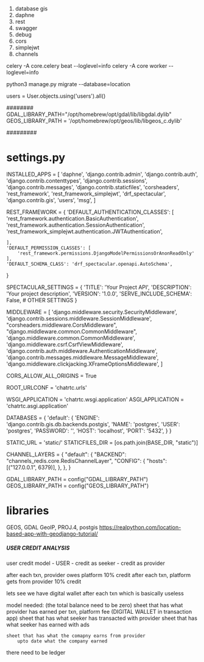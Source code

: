 #####
1. database gis
2. daphne
3. rest
4. swagger
5. debug
6. cors
7. simplejwt
8. channels


celery -A core.celery beat --loglevel=info
celery -A core worker --loglevel=info


python3 manage.py migrate --database=location


users = User.objects.using('users').all()







########
GDAL_LIBRARY_PATH="/opt/homebrew/opt/gdal/lib/libgdal.dylib"
GEOS_LIBRARY_PATH = '/opt/homebrew/opt/geos/lib/libgeos_c.dylib'



#########
# settings.py


INSTALLED_APPS = [
    'daphne',
    'django.contrib.admin',
    'django.contrib.auth',
    'django.contrib.contenttypes',
    'django.contrib.sessions',
    'django.contrib.messages',
    'django.contrib.staticfiles',
    'corsheaders',
    'rest_framework',
    'rest_framework_simplejwt',
    'drf_spectacular',
    'django.contrib.gis',
    'users',
    'msg',
]

REST_FRAMEWORK = {
    'DEFAULT_AUTHENTICATION_CLASSES': [
        'rest_framework.authentication.BasicAuthentication',
        'rest_framework.authentication.SessionAuthentication',
        'rest_framework_simplejwt.authentication.JWTAuthentication',

    ],
    'DEFAULT_PERMISSION_CLASSES': [
        'rest_framework.permissions.DjangoModelPermissionsOrAnonReadOnly'
    ],
    'DEFAULT_SCHEMA_CLASS': 'drf_spectacular.openapi.AutoSchema',

}

SPECTACULAR_SETTINGS = {
    'TITLE': 'Your Project API',
    'DESCRIPTION': 'Your project description',
    'VERSION': '1.0.0',
    'SERVE_INCLUDE_SCHEMA': False,
    # OTHER SETTINGS
}

MIDDLEWARE = [
    'django.middleware.security.SecurityMiddleware',
    'django.contrib.sessions.middleware.SessionMiddleware',
    "corsheaders.middleware.CorsMiddleware",
    "django.middleware.common.CommonMiddleware",
    'django.middleware.common.CommonMiddleware',
    'django.middleware.csrf.CsrfViewMiddleware',
    'django.contrib.auth.middleware.AuthenticationMiddleware',
    'django.contrib.messages.middleware.MessageMiddleware',
    'django.middleware.clickjacking.XFrameOptionsMiddleware',
]

CORS_ALLOW_ALL_ORIGINS = True

ROOT_URLCONF = 'chatrtc.urls'

WSGI_APPLICATION = 'chatrtc.wsgi.application'
ASGI_APPLICATION = 'chatrtc.asgi.application'

DATABASES = {
   'default': {
       'ENGINE': 'django.contrib.gis.db.backends.postgis',
       'NAME': 'postgres',
       'USER': 'postgres',
       'PASSWORD': '',
       'HOST': 'localhost',
       'PORT': '5432',
   }
}

STATIC_URL = 'static/'
STATICFILES_DIR = [os.path.join(BASE_DIR, "static")]

CHANNEL_LAYERS = {
    "default": {
        "BACKEND": "channels_redis.core.RedisChannelLayer",
        "CONFIG": {
            "hosts": [("127.0.0.1", 6379)],
        },
    },
}

GDAL_LIBRARY_PATH = config("GDAL_LIBRARY_PATH")
GEOS_LIBRARY_PATH = config("GEOS_LIBRARY_PATH")

#####
# libraries
GEOS, GDAL GeoIP, PROJ.4, postgis
https://realpython.com/location-based-app-with-geodjango-tutorial/




##### USER CREDIT ANALYSIS
user credit model 
    -  USER
    - credit as seeker
    - credit as provider

after each txn, provider owes platform 10% credit
after each txn, platform gets from provider 10% credit

lets see
we have digital wallet after each txn
which is basically useless

model needed: (the total balance need to be zero)
    sheet that has what provider has earned per txn, platform fee (DIGITAL WALLET in transaction app)
    sheet that has what seeker has transacted with provider
    sheet that has what seeker has earned with ads

    sheet that has what the comapny earns from provider
        upto date what the company earned
        
there need to be 
    ledger



